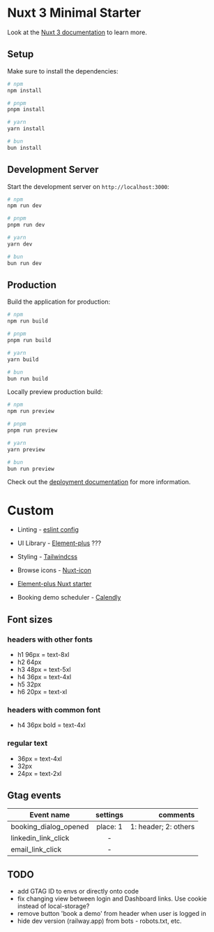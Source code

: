 # Nuxt 3 Minimal Starter

Look at the [Nuxt 3 documentation](https://nuxt.com/docs/getting-started/introduction) to learn more.

## Setup

Make sure to install the dependencies:

```bash
# npm
npm install

# pnpm
pnpm install

# yarn
yarn install

# bun
bun install
```

## Development Server

Start the development server on `http://localhost:3000`:

```bash
# npm
npm run dev

# pnpm
pnpm run dev

# yarn
yarn dev

# bun
bun run dev
```

## Production

Build the application for production:

```bash
# npm
npm run build

# pnpm
pnpm run build

# yarn
yarn build

# bun
bun run build
```

Locally preview production build:

```bash
# npm
npm run preview

# pnpm
pnpm run preview

# yarn
yarn preview

# bun
bun run preview
```

Check out the [deployment documentation](https://nuxt.com/docs/getting-started/deployment) for more information.

# Custom

- Linting - [eslint config](https://github.com/nuxt/eslint-config)
- UI Library - [Element-plus](https://element-plus.org/) ???
- Styling - [Tailwindcss](https://tailwindcss.nuxtjs.org/examples/basic)
- Browse icons - [Nuxt-icon](https://icon-sets.iconify.design/tabler/chevron-left/)

- [Element-plus Nuxt starter](https://github.com/element-plus/element-plus-nuxt-starter)

- Booking demo scheduler - [Calendly](https://nuxt-calendly.vercel.app/)


## Font sizes

### headers with other fonts
- h1 96px = text-8xl
- h2 64px
- h3 48px = text-5xl
- h4 36px = text-4xl
- h5 32px
- h6 20px = text-xl

### headers with common font
- h4 36px bold = text-4xl

### regular text
- 36px = text-4xl
- 32px
- 24px = text-2xl

## Gtag events
| Event name            | settings |              comments |
|-----------------------|:--------:|----------------------:|
| booking_dialog_opened | place: 1 |  1: header; 2: others |
| linkedin_link_click   |    -     |                       |
| email_link_click      |    -     |                       |



## TODO
- add GTAG ID to envs or directly onto code
- fix changing view between login and Dashboard links. Use cookie instead of local-storage?
- remove button 'book a demo' from header when user is logged in
- hide dev version (railway.app) from bots - robots.txt, etc.
